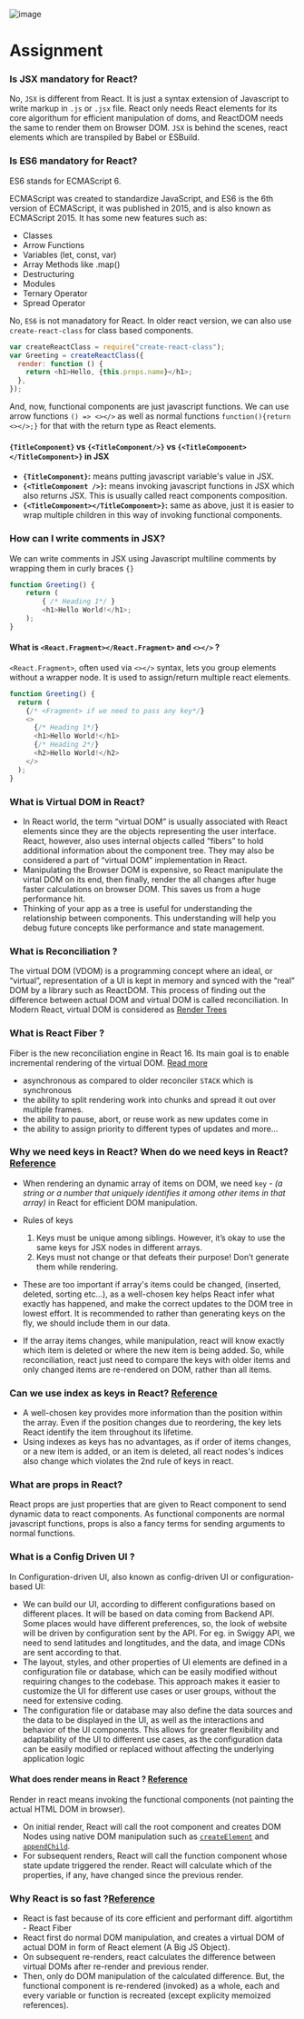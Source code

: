 ![image](https://github.com/shljsl75891/namaste-react/assets/56100355/12567afa-b771-42c6-a24a-47a643626869)

# Assignment

### Is JSX mandatory for React?

No, `JSX` is different from React. It is just a syntax extension of Javascript to write markup in `.js` or `.jsx` file. React only needs React elements for its core algorithum for efficient manipulation of doms, and ReactDOM needs the same to render them on Browser DOM. `JSX` is behind the scenes, react elements which are transpiled by Babel or ESBuild.

### Is ES6 mandatory for React?

ES6 stands for ECMAScript 6.

ECMAScript was created to standardize JavaScript, and ES6 is the 6th version of ECMAScript, it was published in 2015, and is also known as ECMAScript 2015. It has some new features such as:

- Classes
- Arrow Functions
- Variables (let, const, var)
- Array Methods like .map()
- Destructuring
- Modules
- Ternary Operator
- Spread Operator

No, `ES6` is not manadatory for React. In older react version, we can also use `create-react-class` for class based components.

```javascript
var createReactClass = require("create-react-class");
var Greeting = createReactClass({
  render: function () {
    return <h1>Hello, {this.props.name}</h1>;
  },
});
```

And, now, functional components are just javascript functions. We can use arrow functions `() => <></>` as well as normal functions `function(){return <></>;}` for that with the return type as React elements.

#### `{TitleComponent}` vs `{<TitleComponent/>}` vs `{<TitleComponent></TitleComponent>}` in JSX

- **`{TitleComponent}`:** means putting javascript variable's value in JSX.
- **`{<TitleComponent />}`:** means invoking javascript functions in JSX which also returns JSX. This is usually called react components composition.
- **`{<TitleComponent></TitleComponent>}`:** same as above, just it is easier to wrap multiple children in this way of invoking functional components.

### How can I write comments in JSX?

We can write comments in JSX using Javascript multiline comments by wrapping them in curly braces `{}`

```javascript
function Greeting() {
    return (
        { /* Heading 1*/ }
        <h1>Hello World!</h1>;
    );
}
```

#### What is `<React.Fragment></React.Fragment>` and `<></>` ?

`<React.Fragment>`, often used via `<></>` syntax, lets you group elements without a wrapper node. It is used to assign/return multiple react elements.

```javascript
function Greeting() {
  return (
    {/* <Fragment> if we need to pass any key*/}
    <>
      {/* Heading 1*/}
      <h1>Hello World!</h1>
      {/* Heading 2*/}
      <h2>Hello World!</h2>
    </>
  );
}
```

### What is Virtual DOM in React?

- In React world, the term “virtual DOM” is usually associated with React elements since they are the objects representing the user interface. React, however, also uses internal objects called “fibers” to hold additional information about the component tree. They may also be considered a part of “virtual DOM” implementation in React.
- Manipulating the Browser DOM is expensive, so React manipulate the virtal DOM on its end, then finally, render the all changes after huge faster calculations on browser DOM. This saves us from a huge performance hit.
- Thinking of your app as a tree is useful for understanding the relationship between components. This understanding will help you debug future concepts like performance and state management.

### What is Reconciliation ?

The virtual DOM (VDOM) is a programming concept where an ideal, or “virtual”, representation of a UI is kept in memory and synced with the “real” DOM by a library such as ReactDOM. This process of finding out the difference between actual DOM and virtual DOM is called reconciliation. In Modern React, virtual DOM is considered as [Render Trees](https://react.dev/learn/understanding-your-ui-as-a-tree)

### What is React Fiber ?

Fiber is the new reconciliation engine in React 16. Its main goal is to enable incremental rendering of the virtual DOM. [Read more](https://github.com/acdlite/react-fiber-architecture)

- asynchronous as compared to older reconciler `STACK` which is synchronous
- the ability to split rendering work into chunks and spread it out over multiple frames.
- the ability to pause, abort, or reuse work as new updates come in
- the ability to assign priority to different types of updates and more...

### Why we need keys in React? When do we need keys in React? [Reference](https://react.dev/learn/rendering-lists)

- When rendering an dynamic array of items on DOM, we need `key` - _*(a string or a number that uniquely identifies it among other items in that array)*_ in React for efficient DOM manipulation.

- Rules of keys

  1. Keys must be unique among siblings. However, it’s okay to use the same keys for JSX nodes in different arrays.
  1. Keys must not change or that defeats their purpose! Don’t generate them while rendering.

- These are too important if array's items could be changed, (inserted, deleted, sorting etc...), as a well-chosen key helps React infer what exactly has happened, and make the correct updates to the DOM tree in lowest effort. It is recommended to rather than generating keys on the fly, we should include them in our data.

- If the array items changes, while manipulation, react will know exactly which item is deleted or where the new item is being added. So, while reconciliation, react just need to compare the keys with older items and only changed items are re-rendered on DOM, rather than all items.

### Can we use index as keys in React? [Reference](https://robinpokorny.com/blog/index-as-a-key-is-an-anti-pattern/)

- A well-chosen key provides more information than the position within the array. Even if the position changes due to reordering, the key lets React identify the item throughout its lifetime.
- Using indexes as keys has no advantages, as if order of items changes, or a new item is added, or an item is deleted, all react nodes's indices also change which violates the 2nd rule of keys in react.

### What are props in React?

React props are just properties that are given to React component to send dynamic data to react components. As functional components are normal javascript functions, props is also a fancy terms for sending arguments to normal functions.

### What is a Config Driven UI ?

In Configuration-driven UI, also known as config-driven UI or configuration-based UI:

- We can build our UI, according to different configurations based on different places. It will be based on data coming from Backend API. Some places would have different preferences, so, the look of website will be driven by configuration sent by the API. For eg. in Swiggy API, we need to send latitudes and longtitudes, and the data, and image CDNs are sent according to that.
- The layout, styles, and other properties of UI elements are defined in a configuration file or database, which can be easily modified without requiring changes to the codebase. This approach makes it easier to customize the UI for different use cases or user groups, without the need for extensive coding.
- The configuration file or database may also define the data sources and the data to be displayed in the UI, as well as the interactions and behavior of the UI components. This allows for greater flexibility and adaptability of the UI to different use cases, as the configuration data can be easily modified or replaced without affecting the underlying application logic

#### What does render means in React ? [Reference](https://react.dev/learn/render-and-commit)

Render in react means invoking the functional components (not painting the actual HTML DOM in browser).

- On initial render, React will call the root component and creates DOM Nodes using native DOM manipulation such as [`createElement`](https://developer.mozilla.org/en-US/docs/Web/API/Document/createElement) and [`appendChild`](https://developer.mozilla.org/en-US/docs/Web/API/Node/appendChild).
- For subsequent renders, React will call the function component whose state update triggered the render. React will calculate which of the properties, if any, have changed since the previous render.

### Why React is so fast ?[Reference](https://react.dev/learn/preserving-and-resetting-state)

- React is fast because of its core efficient and performant diff. algortithm - React Fiber
- React first do normal DOM manipulation, and creates a virtual DOM of actual DOM in form of React element (A Big JS Object).
- On subsequent re-renders, react calculates the difference between virtual DOMs after re-render and previous render.
- Then, only do DOM manipulation of the calculated difference. But, the functional component is re-rendered (invoked) as a whole, each and every variable or function is recreated (except explicity memoized references).
